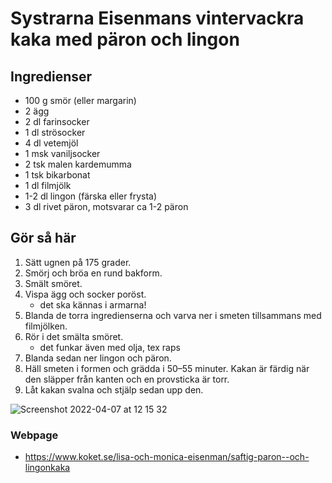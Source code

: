 # Systrarna Eisenmans vintervackra kaka med päron och lingon

## Ingredienser

- 100 g smör (eller margarin)
- 2 ägg
- 2 dl farinsocker
- 1 dl strösocker
- 4 dl vetemjöl
- 1 msk vaniljsocker
- 2 tsk malen kardemumma
- 1 tsk bikarbonat
- 1 dl filmjölk
- 1-2 dl lingon (färska eller frysta)
- 3 dl rivet päron, motsvarar ca 1-2 päron

## Gör så här

1. Sätt ugnen på 175 grader.
1. Smörj och bröa en rund bakform.
1. Smält smöret.
1. Vispa ägg och socker poröst.
   - det ska kännas i armarna!
1. Blanda de torra ingredienserna och varva ner i smeten tillsammans med filmjölken.
1. Rör i det smälta smöret.
   - det funkar även med olja, tex raps
1. Blanda sedan ner lingon och päron.
1. Häll smeten i formen och grädda i 50–55 minuter. Kakan är färdig när den släpper från kanten och en provsticka är torr.
1. Låt kakan svalna och stjälp sedan upp den.

![Screenshot 2022-04-07 at 12 15 32](https://user-images.githubusercontent.com/37171709/162177394-dbcf6fcc-b422-4ecc-93b9-3eb9653fee31.png)

### Webpage

- <https://www.koket.se/lisa-och-monica-eisenman/saftig-paron--och-lingonkaka>
